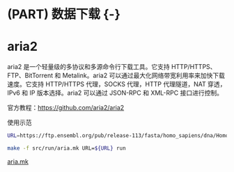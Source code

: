 # (PART) 数据下载 {-}



# aria2
aria2 是一个轻量级的多协议和多源命令行下载工具。它支持 HTTP/HTTPS、FTP、BitTorrent 和 Metalink。aria2 可以通过最大化网络带宽利用率来加快下载速度。它支持 HTTP/HTTPS 代理，SOCKS 代理，HTTP 代理隧道，NAT 穿透，IPv6 和 IP 版本选择。aria2 可以通过 JSON-RPC 和 XML-RPC 接口进行控制。

官方教程：https://github.com/aria2/aria2

使用示范

``` bash
URL=https://ftp.ensembl.org/pub/release-113/fasta/homo_sapiens/dna/Homo_sapiens.GRCh38.dna.toplevel.fa.gz

make -f src/run/aria.mk URL=${URL} run
```


[aria.mk](src/run/aria.mk) 


